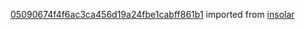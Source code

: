 [05090674f4f6ac3ca456d19a24fbe1cabff861b1](https://github.com/insolar/insolar/commit/05090674f4f6ac3ca456d19a24fbe1cabff861b1) imported from [insolar](https://github.com/insolar/insolar)
